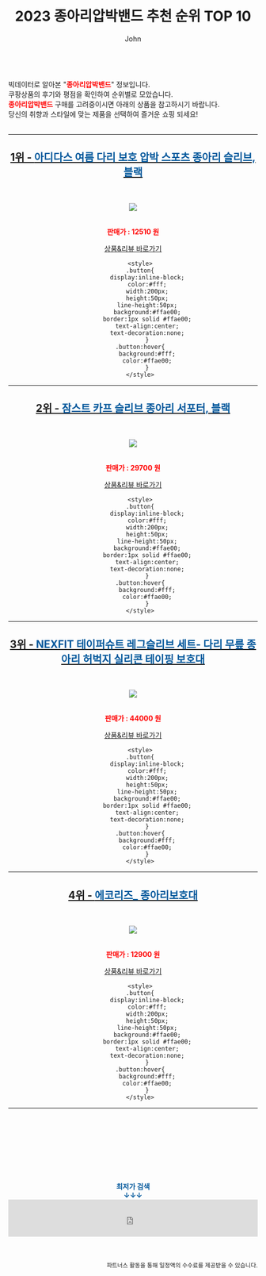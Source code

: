 ﻿---
layout: post
title:  "2023 종아리압박밴드 추천 순위 TOP 10"
author: John
categories: [ 패션잡화 ]
tags: [ 종아리압박밴드, 종아리압박밴드 추천, 종아리압박밴드 효과, 종아리압박밴드 사용법, 종아리압박밴드 더쿠 ]
image: https://static.coupangcdn.com/image/vendor_inventory/6985/efcec4634ec731fd69ae23bb8b2461269946af79cc8b066e1b108ff9ec71.jpg 
description: "2023 종아리압박밴드 추천 순위 TOP 10 관련 상품으로 가장 고객 선호도가 높은 제품입니다."
toc: true
toc_sticky: true
---

<br>
빅데이터로 알아본 "<b><font color='#ff0000'>종아리압박밴드</font></b>" 정보입니다.
<br>
쿠팡상품의 후기와 평점을 확인하여 순위별로 모았습니다.
<br>
<b><font color='#ff0000'>종아리압박밴드</font></b>  구매를 고려중이시면 아래의 상품을 참고하시기 바랍니다.
<br>
당신의 취향과 스타일에 맞는 제품을 선택하여 즐거운 쇼핑 되세요!
<br><br>
<hr>
<p>
    
<center><h2><a href="https://link.coupang.com/re/AFFSDP?lptag=AF7307611&pageKey=6643133511&itemId=15194210156&vendorItemId=82415378309&traceid=V0-153-afca73d4bca4ba57&requestid=20230223231015381030335" target="_blank"><b>1위 - <font color='#01579B'>아디다스 여름 다리 보호 압박 스포츠 종아리 슬리브, 블랙</font></b></a></h2><br>

<a href="https://link.coupang.com/re/AFFSDP?lptag=AF7307611&pageKey=6643133511&itemId=15194210156&vendorItemId=82415378309&traceid=V0-153-afca73d4bca4ba57&requestid=20230223231015381030335" target="_blank"><img src="https://static.coupangcdn.com/image/vendor_inventory/6985/efcec4634ec731fd69ae23bb8b2461269946af79cc8b066e1b108ff9ec71.jpg"></a><br><br>

<b><font color='#ff0000'>판매가 : 12510 원</font></b><br>

<a href="https://link.coupang.com/re/AFFSDP?lptag=AF7307611&pageKey=6643133511&itemId=15194210156&vendorItemId=82415378309&traceid=V0-153-afca73d4bca4ba57&requestid=20230223231015381030335" target="_blank" class="button">상품&리뷰 바로가기</a><p>

        <style>
        .button{
            display:inline-block;
            color:#fff;
            width:200px;
            height:50px;
            line-height:50px;
            background:#ffae00;
            border:1px solid #ffae00;
            text-align:center;
            text-decoration:none;
            }
        .button:hover{
            background:#fff;
            color:#ffae00;
            }
        </style>

<hr>

<center><h2><a href="https://link.coupang.com/re/AFFSDP?lptag=AF7307611&pageKey=64254528&itemId=217862521&vendorItemId=3526388050&traceid=V0-153-c2ad99d690563644&requestid=20230223231015381030335" target="_blank"><b>2위 - <font color='#01579B'>잠스트 카프 슬리브 종아리 서포터, 블랙</font></b></a></h2><br>

<a href="https://link.coupang.com/re/AFFSDP?lptag=AF7307611&pageKey=64254528&itemId=217862521&vendorItemId=3526388050&traceid=V0-153-c2ad99d690563644&requestid=20230223231015381030335" target="_blank"><img src="https://static.coupangcdn.com/image/retail/images/2018/02/05/13/3/e8342e50-9fe5-4b71-9067-9939823005cf.jpg"></a><br><br>

<b><font color='#ff0000'>판매가 : 29700 원</font></b><br>

<a href="https://link.coupang.com/re/AFFSDP?lptag=AF7307611&pageKey=64254528&itemId=217862521&vendorItemId=3526388050&traceid=V0-153-c2ad99d690563644&requestid=20230223231015381030335" target="_blank" class="button">상품&리뷰 바로가기</a><p>

        <style>
        .button{
            display:inline-block;
            color:#fff;
            width:200px;
            height:50px;
            line-height:50px;
            background:#ffae00;
            border:1px solid #ffae00;
            text-align:center;
            text-decoration:none;
            }
        .button:hover{
            background:#fff;
            color:#ffae00;
            }
        </style>

<hr>

<center><h2><a href="https://link.coupang.com/re/AFFSDP?lptag=AF7307611&pageKey=6641239226&itemId=15182012983&vendorItemId=82403271450&traceid=V0-153-04c4ed325564f6c0&requestid=20230223231015381030335" target="_blank"><b>3위 - <font color='#01579B'>NEXFIT 테이퍼슈트 레그슬리브 세트- 다리 무릎 종아리 허벅지 실리콘 테이핑 보호대</font></b></a></h2><br>

<a href="https://link.coupang.com/re/AFFSDP?lptag=AF7307611&pageKey=6641239226&itemId=15182012983&vendorItemId=82403271450&traceid=V0-153-04c4ed325564f6c0&requestid=20230223231015381030335" target="_blank"><img src="https://static.coupangcdn.com/image/vendor_inventory/45ef/af5be0a1f3d613d12feabe628ed561f30174a5616375e8a8a8bc5eee10f3.png"></a><br><br>

<b><font color='#ff0000'>판매가 : 44000 원</font></b><br>

<a href="https://link.coupang.com/re/AFFSDP?lptag=AF7307611&pageKey=6641239226&itemId=15182012983&vendorItemId=82403271450&traceid=V0-153-04c4ed325564f6c0&requestid=20230223231015381030335" target="_blank" class="button">상품&리뷰 바로가기</a><p>

        <style>
        .button{
            display:inline-block;
            color:#fff;
            width:200px;
            height:50px;
            line-height:50px;
            background:#ffae00;
            border:1px solid #ffae00;
            text-align:center;
            text-decoration:none;
            }
        .button:hover{
            background:#fff;
            color:#ffae00;
            }
        </style>

<hr>

<center><h2><a href="https://link.coupang.com/re/AFFSDP?lptag=AF7307611&pageKey=1333348&itemId=5775883&vendorItemId=3007350657&traceid=V0-153-16e31da36db64820&requestid=20230223231015381030335" target="_blank"><b>4위 - <font color='#01579B'>에코리즈_ 종아리보호대</font></b></a></h2><br>

<a href="https://link.coupang.com/re/AFFSDP?lptag=AF7307611&pageKey=1333348&itemId=5775883&vendorItemId=3007350657&traceid=V0-153-16e31da36db64820&requestid=20230223231015381030335" target="_blank"><img src="https://static.coupangcdn.com/image/product/image/vendoritem/2019/01/11/3007350657/e7cc2e90-e316-49bc-aa5c-acb61a5f9f41.jpg"></a><br><br>

<b><font color='#ff0000'>판매가 : 12900 원</font></b><br>

<a href="https://link.coupang.com/re/AFFSDP?lptag=AF7307611&pageKey=1333348&itemId=5775883&vendorItemId=3007350657&traceid=V0-153-16e31da36db64820&requestid=20230223231015381030335" target="_blank" class="button">상품&리뷰 바로가기</a><p>

        <style>
        .button{
            display:inline-block;
            color:#fff;
            width:200px;
            height:50px;
            line-height:50px;
            background:#ffae00;
            border:1px solid #ffae00;
            text-align:center;
            text-decoration:none;
            }
        .button:hover{
            background:#fff;
            color:#ffae00;
            }
        </style>

<hr>

<br><br><br><br><br><br><br>
<center><b><font color='#01579B' size='medium'>최저가 검색<br>
↓↓↓</font></b></center>
<center><iframe src="https://coupa.ng/b1Tbjx" width="100%" height="75" frameborder="0" scrolling="no" referrerpolicy="unsafe-url"></iframe></center>
<br><br>
<p>
<small>
    <div align="right">파트너스 활동을 통해 일정액의 수수료를 제공받을 수 있습니다.</div>
</small>
</p>
